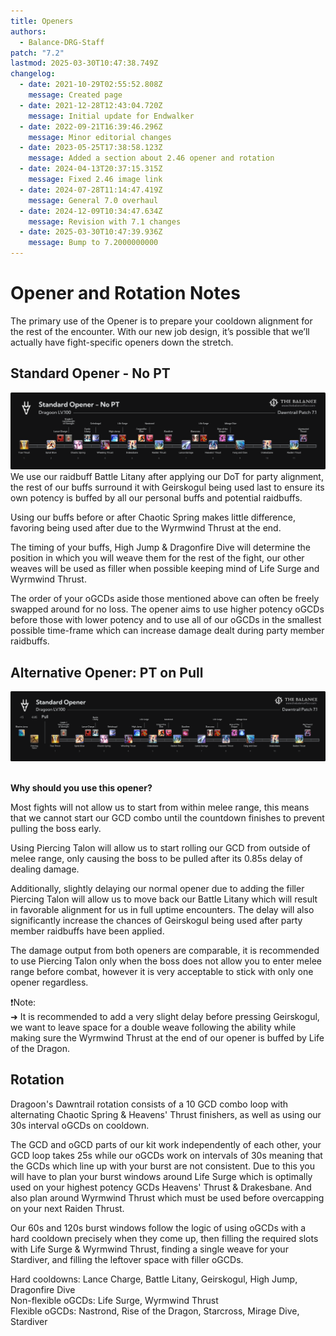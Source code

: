 ```yaml
---
title: Openers
authors:
  - Balance-DRG-Staff
patch: "7.2"
lastmod: 2025-03-30T10:47:38.749Z
changelog:
  - date: 2021-10-29T02:55:52.808Z
    message: Created page
  - date: 2021-12-28T12:43:04.720Z
    message: Initial update for Endwalker
  - date: 2022-09-21T16:39:46.296Z
    message: Minor editorial changes
  - date: 2023-05-25T17:38:58.123Z
    message: Added a section about 2.46 opener and rotation
  - date: 2024-04-13T20:37:15.315Z
    message: Fixed 2.46 image link
  - date: 2024-07-28T11:14:47.419Z
    message: General 7.0 overhaul
  - date: 2024-12-09T10:34:47.634Z
    message: Revision with 7.1 changes
  - date: 2025-03-30T10:47:39.936Z
    message: Bump to 7.2000000000
---
```

# Opener and Rotation Notes

The primary use of the Opener is to prepare your cooldown alignment for the rest of the encounter. With our new job design, it’s possible that we’ll actually have fight-specific openers down the stretch.

## Standard Opener - No PT

![Standard Opener - No PT](https://github.com/RhyTamok/XIVdrg/blob/main/DRG/Graphics/Openers/Dragoon_Standard_Opener_-_No_PT.png?raw=true)
\
We use our raidbuff Battle Litany after applying our DoT for party alignment, the rest of our buffs surround it with Geirskogul being used last to ensure its own potency is buffed by all our personal buffs and potential raidbuffs.

Using our buffs before or after Chaotic Spring makes little difference, favoring being used after due to the Wyrmwind Thrust at the end.

The timing of your buffs, High Jump & Dragonfire Dive will determine the position in which you will weave them for the rest of the fight, our other weaves will be used as filler when possible keeping mind of Life Surge and Wyrmwind Thrust.

The order of your oGCDs aside those mentioned above can often be freely swapped around for no loss. The opener aims to use higher potency oGCDs before those with lower potency and to use all of our oGCDs in the smallest possible time-frame which can increase damage dealt during party member raidbuffs.

## Alternative Opener: PT on Pull
![Standard Opener](https://github.com/RhyTamok/XIVdrg/blob/main/DRG/Graphics/Openers/Dragoon_Standard_Opener.png?raw=true)

\
**__Why should you use this opener?__**

Most fights will not allow us to start from within melee range, this means that we cannot start our GCD combo until the countdown finishes to prevent pulling the boss early. 

Using Piercing Talon will allow us to start rolling our GCD from outside of melee range, only causing the boss to be pulled after its 0.85s delay of dealing damage. 

Additionally, slightly delaying our normal opener due to adding the filler Piercing Talon will allow us to move back our Battle Litany which will result in favorable alignment for us in full uptime encounters. The delay will also significantly increase the chances of Geirskogul being used after party member raidbuffs have been applied.

The damage output from both openers are comparable, it is recommended to use Piercing Talon only when the boss does not allow you to enter melee range before combat, however it is very acceptable to stick with only one opener regardless.

❗Note: \
➜ It is recommended to add a very slight delay before pressing Geirskogul, we want to leave space for a double weave following the ability while making sure the Wyrmwind Thrust at the end of our opener is buffed by Life of the Dragon.


## Rotation
Dragoon's Dawntrail rotation consists of a 10 GCD combo loop with alternating Chaotic Spring & Heavens' Thrust finishers, as well as using our 30s interval oGCDs on cooldown.

The GCD and oGCD parts of our kit work independently of each other, your GCD loop takes 25s while our oGCDs work on intervals of 30s meaning that the GCDs which line up with your burst are not consistent. Due to this you will have to plan your burst windows around Life Surge which is optimally used on your highest potency GCDs Heavens' Thrust & Drakesbane. And also plan around Wyrmwind Thrust which must be used before overcapping on your next Raiden Thrust.

Our 60s and 120s burst windows follow the logic of using oGCDs with a hard cooldown precisely when they come up, then filling the required slots with Life Surge & Wyrmwind Thrust, finding a single weave for your Stardiver, and filling the leftover space with filler oGCDs.

Hard cooldowns: Lance Charge, Battle Litany, Geirskogul, High Jump, Dragonfire Dive \
Non-flexible oGCDs: Life Surge, Wyrmwind Thrust \
Flexible oGCDs: Nastrond, Rise of the Dragon, Starcross, Mirage Dive, Stardiver
